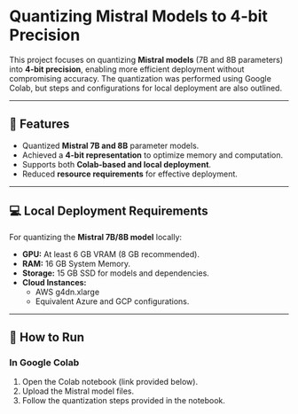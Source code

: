 # Quantizing Mistral Models to 4-bit Precision  

This project focuses on quantizing **Mistral models** (7B and 8B parameters) into **4-bit precision**, enabling more efficient deployment without compromising accuracy. The quantization was performed using Google Colab, but steps and configurations for local deployment are also outlined.  

---

## 📌 **Features**  
- Quantized **Mistral 7B and 8B** parameter models.  
- Achieved a **4-bit representation** to optimize memory and computation.  
- Supports both **Colab-based and local deployment**.  
- Reduced **resource requirements** for effective deployment.  

---

## 💻 **Local Deployment Requirements**  

For quantizing the **Mistral 7B/8B model** locally:  
- **GPU:** At least 6 GB VRAM (8 GB recommended).  
- **RAM:** 16 GB System Memory.  
- **Storage:** 15 GB SSD for models and dependencies.  
- **Cloud Instances:**  
  - AWS g4dn.xlarge  
  - Equivalent Azure and GCP configurations.  

---

## 🚀 **How to Run**  

### **In Google Colab**  
1. Open the Colab notebook (link provided below).  
2. Upload the Mistral model files.  
3. Follow the quantization steps provided in the notebook.  
